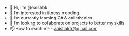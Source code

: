 - 👋 Hi, I’m @aaishbk
- 👀 I’m interested in fitness n coding
- 🌱 I’m currently learning C# & calisthenics
- 💞️ I’m looking to collaborate on projects to better my skills
- 📫 How to reach me - aaishbktr@gmail.com

<!---
aaishbk/aaishbk is a ✨ special ✨ repository because its `README.md` (this file) appears on your GitHub profile.
You can click the Preview link to take a look at your changes.
--->
